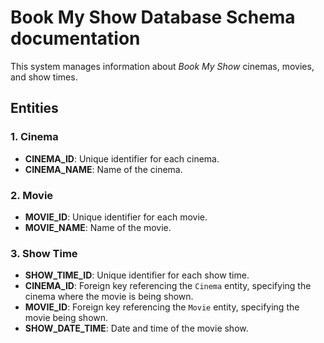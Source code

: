 # Book My Show Database Schema documentation

This system manages information about _Book My Show_ cinemas, movies, and show times.

## Entities

### 1. Cinema

- **CINEMA_ID**: Unique identifier for each cinema.
- **CINEMA_NAME**: Name of the cinema.

### 2. Movie

- **MOVIE_ID**: Unique identifier for each movie.
- **MOVIE_NAME**: Name of the movie.

### 3. Show Time

- **SHOW_TIME_ID**: Unique identifier for each show time.
- **CINEMA_ID**: Foreign key referencing the `Cinema` entity, specifying the cinema where the movie is being shown.
- **MOVIE_ID**: Foreign key referencing the `Movie` entity, specifying the movie being shown.
- **SHOW_DATE_TIME**: Date and time of the movie show.


